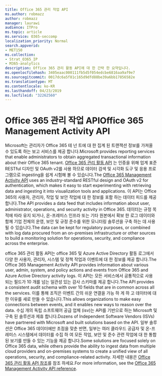 ```yaml
---
title: Office 365 관리 작업 API
ms.author: robmazz
author: robmazz
manager: laurawi
audience: ITPro
ms.topic: article
ms.service: O365-seccomp
localization_priority: Normal
search.appverid:
- MET150
ms.collection:
- Strat_O365_IP
- M365-analytics
description: Office 365 관리 활동 API에 대 한 간략 한 요약입니다.
ms.openlocfilehash: 3405eaac000111fb5d5f054edcbe6816aa9af9e7
ms.sourcegitcommit: 0017dc6a5f81c165d9dfd88be39a6bb17856582e
ms.translationtype: MT
ms.contentlocale: ko-KR
ms.lasthandoff: 04/23/2019
ms.locfileid: "32262560"
---
```

# <a name="office-365-management-activity-api"></a><span data-ttu-id="0547d-103">Office 365 관리 작업 API</span><span class="sxs-lookup"><span data-stu-id="0547d-103">Office 365 Management Activity API</span></span>
<span data-ttu-id="0547d-104">Microsoft는 관리자가 Office 365 테 넌 트에 대 한 집계 된 트랜잭션 정보를 가져올 수 있도록 하는 보고 서비스를 제공 합니다.</span><span class="sxs-lookup"><span data-stu-id="0547d-104">Microsoft provides reporting services that enable administrators to obtain aggregated transactional information about their Office 365 tenant.</span></span> <span data-ttu-id="0547d-105">[Office 365 관리 활동 API](https://docs.microsoft.com/office/office-365-management-api/office-365-management-apis-overview) 는 인증을 위해 업계 표준 RESTful 디자인 및 OAuth v2를 사용 하므로 데이터 검색 및 시각화 도구 및 응용 프로그램으로 ingesting을 쉽게 시험해 볼 수 있습니다.</span><span class="sxs-lookup"><span data-stu-id="0547d-105">The [Office 365 Management Activity API](https://docs.microsoft.com/office/office-365-management-api/office-365-management-apis-overview) uses an industry-standard RESTful design and OAuth v2 for authentication, which makes it easy to start experimenting with retrieving data and ingesting it into visualization tools and applications.</span></span> <span data-ttu-id="0547d-106">이 API는 Office 365의 사용자, 관리자, 작업 및 보안 작업에 대 한 정보를 포함 하는 데이터 피드를 제공 합니다.</span><span class="sxs-lookup"><span data-stu-id="0547d-106">The API provides a data feed that includes information about user, administrator, operations, and security activity in Office 365.</span></span> <span data-ttu-id="0547d-107">데이터는 규정 목적에 따라 유지 되거나, 온-프레미스 인프라 또는 기타 원본에서 확보 한 로그 데이터와 함께 기업 전체의 운영, 보안 및 규정 준수를 위한 모니터링 솔루션을 구축 하는 데 사용 될 수 있습니다.</span><span class="sxs-lookup"><span data-stu-id="0547d-107">The data can be kept for regulatory purposes, or combined with log data procured from an on-premises infrastructure or other sources to build a monitoring solution for operations, security, and compliance across the enterprise.</span></span>

<span data-ttu-id="0547d-108">office 365 관리 활동 API는 office 365 및 Azure Active Directory 활동 로그에서 다양 한 사용자, 관리자, 시스템 및 정책 작업과 이벤트에 대 한 정보를 제공 합니다.</span><span class="sxs-lookup"><span data-stu-id="0547d-108">The Office 365 Management Activity API provides information about various user, admin, system, and policy actions and events from Office 365 and Azure Active Directory activity logs.</span></span> <span data-ttu-id="0547d-109">이 API는 모든 서비스에서 공통적으로 사용 되는 필드가 10 개를 넘는 일관성 있는 감사 스키마를 제공 합니다.</span><span class="sxs-lookup"><span data-stu-id="0547d-109">The API provides a consistent audit schema with over 10 fields that are in common across all the services.</span></span> <span data-ttu-id="0547d-110">이를 통해 조직은 이벤트 간의 쉬운 연결을 가능 하 게 하 고 데이터에 대 한 이유를 새로 만들 수 있습니다.</span><span class="sxs-lookup"><span data-stu-id="0547d-110">This allows organizations to make easy connections between events, and it enables new ways to reason over the data.</span></span> <span data-ttu-id="0547d-111">수십 개의 독립 소프트웨어 공급 업체 (isv)는 API를 기반으로 하는 Microsoft 및 구축 된 솔루션과 제휴 합니다.</span><span class="sxs-lookup"><span data-stu-id="0547d-111">Dozens of Independent Software Vendors (ISVs) have partnered with Microsoft and built solutions based on the API.</span></span> <span data-ttu-id="0547d-112">일부 솔루션은 Office 365 데이터에만 초점을 맞춘 반면, 일부는 여러 클라우드 공급자 및 온-프레미스 시스템에서 데이터를 수집 하 여 모든 작업, 보안 및 준수 관련 작업에 대 한 통합 된 보기를 만들 수 있는 기능을 제공 합니다.</span><span class="sxs-lookup"><span data-stu-id="0547d-112">Some solutions are focused solely on Office 365 data, while others provide the ability to ingest data from multiple cloud providers and on-premises systems to create a unified view of all operations, security, and compliance-related activity.</span></span> <span data-ttu-id="0547d-113">자세한 내용은 [Office 365 관리 활동 API 참조](https://docs.microsoft.com/office/office-365-management-api/office-365-management-activity-api-reference)를 참조 하세요.</span><span class="sxs-lookup"><span data-stu-id="0547d-113">For more information, see the [Office 365 Management Activity API reference](https://docs.microsoft.com/office/office-365-management-api/office-365-management-activity-api-reference).</span></span>
